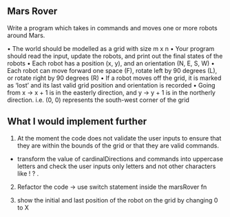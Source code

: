## Mars Rover

Write a program which takes in commands and moves one or more robots around Mars.

• The world should be modelled as a grid with size m x n
• Your program should read the input, update the robots, and print out the final states of the robots
• Each robot has a position (x, y), and an orientation (N, E, S, W)
• Each robot can move forward one space (F), rotate left by 90 degrees (L), or rotate right by 90 degrees (R)
• If a robot moves off the grid, it is marked as ‘lost’ and its last valid grid position and orientation is recorded
• Going from x -> x + 1 is in the easterly direction, and y -> y + 1 is in the northerly direction.
i.e. (0, 0) represents the south-west corner of the grid

## What I would implement further

1. At the moment the code does not validate the user inputs to ensure that they are within the bounds of the grid or that they are valid commands.

- transform the value of cardinalDirections and commands into uppercase letters and check the user inputs only letters and not other characters like ! ? .

2. Refactor the code -> use switch statement inside the marsRover fn

3. show the initial and last position of the robot on the grid by changing 0 to X
